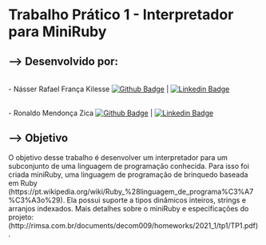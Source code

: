 <h1> Trabalho Prático 1 - Interpretador para MiniRuby </h1>

<h2>--> Desenvolvido por:</h2> 
  
  <br/> - Násser Rafael França Kilesse
  [![Github Badge](https://img.shields.io/badge/-NásserRafael-black?style=flat-square&logo=Github&logoColor=white&link=https://www.github.com/nasserrafaelfk/)](https://www.github.com/nasserrafaelfk/) | 
  [![Linkedin Badge](https://img.shields.io/badge/-NásserRafael-blue?style=flat-square&logo=Linkedin&logoColor=white&link=https://www.linkedin.com/in/nasserrafaelfk/)](https://www.linkedin.com/in/nasserrafaelfk/)
  
  <br/> - Ronaldo Mendonça Zica
  [![Github Badge](https://img.shields.io/badge/-RonaldoZica-black?style=flat-square&logo=Github&logoColor=white&link=https://www.github.com/ronaldozica/)](https://www.github.com/ronaldozica/) |
  [![Linkedin Badge](https://img.shields.io/badge/-RonaldoZica-blue?style=flat-square&logo=Linkedin&logoColor=white&link=https://www.linkedin.com/in/ronaldo-zica/)](https://www.linkedin.com/in/ronaldo-zica/)
  
<h2> --> Objetivo </h2>

<p> O	 objetivo	 desse	 trabalho	 é	 desenvolver	 um	 interpretador	 para	 um
subconjunto	 de	 uma	 linguagem	 de	 programação conhecida.	 Para	 isso	 foi	 criada	
miniRuby, uma	 linguagem	 de	 programação	 de	 brinquedo	 baseada	 em	 Ruby
(https://pt.wikipedia.org/wiki/Ruby_%28linguagem_de_programa%C3%A7%C3%A3o%29).	Ela	
possui	suporte	a	tipos	dinâmicos	inteiros,	strings	e	arranjos	indexados. 
Mais detalhes sobre o miniRuby e especificações do projeto: (http://rimsa.com.br/documents/decom009/homeworks/2021_1/tp1/TP1.pdf). </p>